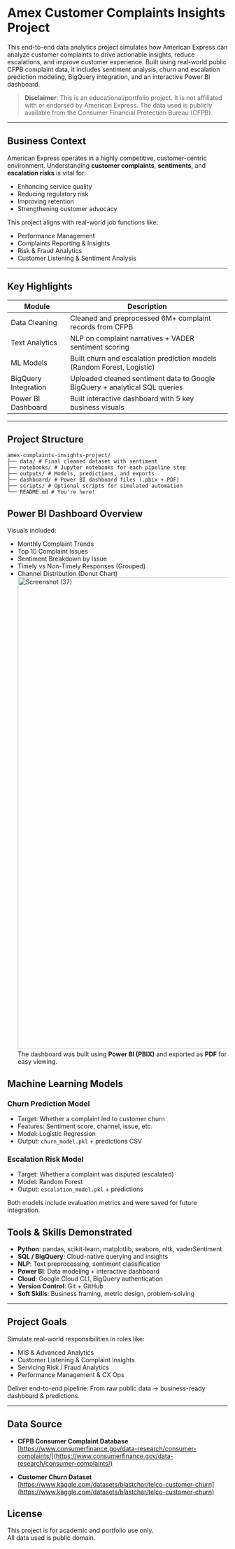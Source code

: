 # Amex Customer Complaints Insights Project

This end-to-end data analytics project simulates how American Express can analyze customer complaints to drive actionable insights, reduce escalations, and improve customer experience. Built using real-world public CFPB complaint data, it includes sentiment analysis, churn and escalation prediction modeling, BigQuery integration, and an interactive Power BI dashboard.

> **Disclaimer**: This is an educational/portfolio project. It is not affiliated with or endorsed by American Express. The data used is publicly available from the Consumer Financial Protection Bureau (CFPB).

---

## Business Context

American Express operates in a highly competitive, customer-centric environment. Understanding **customer complaints**, **sentiments**, and **escalation risks** is vital for:
- Enhancing service quality
- Reducing regulatory risk
- Improving retention
- Strengthening customer advocacy

This project aligns with real-world job functions like:
- Performance Management
- Complaints Reporting & Insights
- Risk & Fraud Analytics
- Customer Listening & Sentiment Analysis

---

## Key Highlights

| Module                      | Description                                                                 |
|----------------------------|-----------------------------------------------------------------------------|
| Data Cleaning           | Cleaned and preprocessed 6M+ complaint records from CFPB                    |
| Text Analytics          | NLP on complaint narratives + VADER sentiment scoring                       |
| ML Models               | Built churn and escalation prediction models (Random Forest, Logistic)     |
| BigQuery Integration   | Uploaded cleaned sentiment data to Google BigQuery + analytical SQL queries |
| Power BI Dashboard      | Built interactive dashboard with 5 key business visuals                     |

---

## Project Structure
```
amex-complaints-insights-project/ 
├── data/ # Final cleaned dataset with sentiment
├── notebooks/ # Jupyter notebooks for each pipeline step
├── outputs/ # Models, predictions, and exports
├── dashboard/ # Power BI dashboard files (.pbix + PDF)
├── scripts/ # Optional scripts for simulated automation
└── README.md # You're here!
```

## Power BI Dashboard Overview

Visuals included:
- Monthly Complaint Trends
- Top 10 Complaint Issues
- Sentiment Breakdown by Issue
- Timely vs Non-Timely Responses (Grouped)
- Channel Distribution (Donut Chart)
  <img width="1920" height="1080" alt="Screenshot (37)" src="https://github.com/user-attachments/assets/cad06788-bdeb-422b-af87-d0468914d870" />
The dashboard was built using **Power BI (PBIX)** and exported as **PDF** for easy viewing.

## Machine Learning Models

### Churn Prediction Model
- Target: Whether a complaint led to customer churn
- Features: Sentiment score, channel, issue, etc.
- Model: Logistic Regression
- Output: `churn_model.pkl` + predictions CSV

### Escalation Risk Model
- Target: Whether a complaint was disputed (escalated)
- Model: Random Forest
- Output: `escalation_model.pkl` + predictions

Both models include evaluation metrics and were saved for future integration.

## Tools & Skills Demonstrated

- **Python**: pandas, scikit-learn, matplotlib, seaborn, nltk, vaderSentiment
- **SQL / BigQuery**: Cloud-native querying and insights
- **NLP**: Text preprocessing, sentiment classification
- **Power BI**: Data modeling + interactive dashboard
- **Cloud**: Google Cloud CLI, BigQuery authentication
- **Version Control**: Git + GitHub
- **Soft Skills**: Business framing, metric design, problem-solving

---

## Project Goals

Simulate real-world responsibilities in roles like:
- MIS & Advanced Analytics
- Customer Listening & Complaint Insights
- Servicing Risk / Fraud Analytics
- Performance Management & CX Ops

Deliver end-to-end pipeline:
From raw public data → business-ready dashboard & predictions.

---

## Data Source

- **CFPB Consumer Complaint Database**  
  [https://www.consumerfinance.gov/data-research/consumer-complaints/](https://www.consumerfinance.gov/data-research/consumer-complaints/)

- **Customer Churn Dataset**  
  [https://www.kaggle.com/datasets/blastchar/telco-customer-churn](https://www.kaggle.com/datasets/blastchar/telco-customer-churn)


## License

This project is for academic and portfolio use only.  
All data used is public domain.


